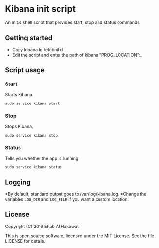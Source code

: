 Kibana init script 
=============================

An init.d shell script that provides start, stop and status commands.


Getting started
---------------

* Copy kibana to /etc/init.d 
* Edit the script and enter the path of kibana "PROG_LOCATION":_


Script usage
------------

### Start ###

Starts Kibana.

    sudo service kibana start

### Stop ###

Stops Kibana.

    sudo service kibana stop

### Status ###

Tells you whether the app is running.

    sudo service kibana status

Logging
-------

*By default, standard output goes to /var/log/kibana.log. 
*Change the variables `LOG_DIR` and `LOG_FILE` if you want a custom location.

License
-------

Copyright (C) 2016 Ehab Al Hakawati

This is open source software, licensed under the MIT License. See the
file LICENSE for details.